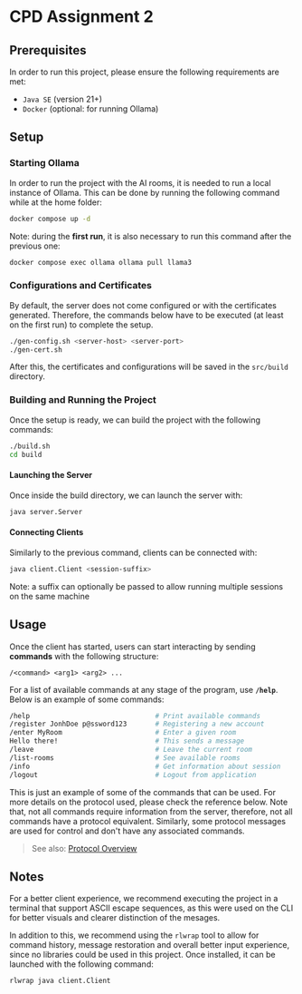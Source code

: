 # CPD Assignment 2

## Prerequisites

In order to run this project, please ensure the following requirements are met:
- `Java SE` (version 21+)
- `Docker` (optional: for running Ollama)

## Setup

### Starting Ollama

In order to run the project with the AI rooms, it is needed to run a local instance of Ollama. This can be done by running the following command while at the home folder:

```bash
docker compose up -d
```

Note: during the **first run**, it is also necessary to run this command after the previous one:

```bash
docker compose exec ollama ollama pull llama3
```

### Configurations and Certificates

By default, the server does not come configured or with the certificates generated. Therefore, the commands below have to be executed (at least on the first run) to complete the setup.

```bash
./gen-config.sh <server-host> <server-port>
./gen-cert.sh
```

After this, the certificates and configurations will be saved in the `src/build` directory.

### Building and Running the Project

Once the setup is ready, we can build the project with the following commands:

```bash
./build.sh
cd build
```

#### Launching the Server

Once inside the build directory, we can launch the server with:

```bash
java server.Server
```

#### Connecting Clients

Similarly to the previous command, clients can be connected with:

```bash
java client.Client <session-suffix>
```

Note: a suffix can optionally be passed to allow running multiple sessions on the same machine

## Usage

Once the client has started, users can start interacting by sending **commands** with the following structure:

```
/<command> <arg1> <arg2> ...
```

For a list of available commands at any stage of the program, use **`/help`**. Below is an example of some commands:

```bash
/help                               # Print available commands
/register JonhDoe p@ssword123       # Registering a new account
/enter MyRoom                       # Enter a given room
Hello there!                        # This sends a message
/leave                              # Leave the current room
/list-rooms                         # See available rooms
/info                               # Get information about session
/logout                             # Logout from application
```

This is just an example of some of the commands that can be used. For more details on the protocol used, please check the reference below. Note that, not all commands require information from the server, therefore, not all commands have a protocol equivalent. Similarly, some protocol messages are used for control and don't have any associated commands.

> See also: [Protocol Overview](../doc/protocol.md)

## Notes

For a better client experience, we recommend executing the project in a terminal that support ASCII escape sequences, as this were used on the CLI for better visuals and clearer distinction of the mesages.

In addition to this, we recommend using the `rlwrap` tool to allow for command history, message restoration and overall better input experience, since no libraries could be used in this project. Once installed, it can be launched with the following command:

```bash
rlwrap java client.Client
```
